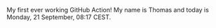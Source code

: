 My first ever working GitHub Action!
My name is Thomas and today is Monday, 21 September, 08:17 CEST. 
